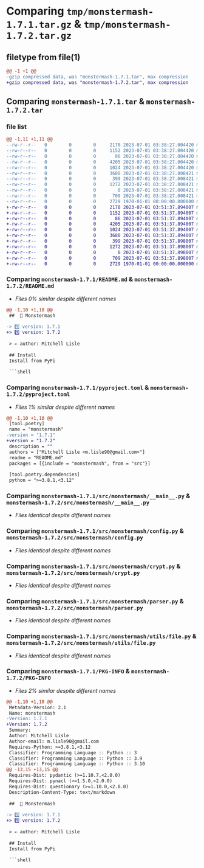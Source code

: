 # Comparing `tmp/monstermash-1.7.1.tar.gz` & `tmp/monstermash-1.7.2.tar.gz`

## filetype from file(1)

```diff
@@ -1 +1 @@
-gzip compressed data, was "monstermash-1.7.1.tar", max compression
+gzip compressed data, was "monstermash-1.7.2.tar", max compression
```

## Comparing `monstermash-1.7.1.tar` & `monstermash-1.7.2.tar`

### file list

```diff
@@ -1,11 +1,11 @@
--rw-r--r--   0        0        0     2170 2023-07-01 03:38:27.004420 monstermash-1.7.1/README.md
--rw-r--r--   0        0        0     1152 2023-07-01 03:38:27.004420 monstermash-1.7.1/pyproject.toml
--rw-r--r--   0        0        0       86 2023-07-01 03:38:27.004420 monstermash-1.7.1/src/monstermash/__init__.py
--rw-r--r--   0        0        0     4205 2023-07-01 03:38:27.004420 monstermash-1.7.1/src/monstermash/__main__.py
--rw-r--r--   0        0        0     1024 2023-07-01 03:38:27.004420 monstermash-1.7.1/src/monstermash/config.py
--rw-r--r--   0        0        0     3680 2023-07-01 03:38:27.008421 monstermash-1.7.1/src/monstermash/crypt.py
--rw-r--r--   0        0        0      399 2023-07-01 03:38:27.008421 monstermash-1.7.1/src/monstermash/datamodels.py
--rw-r--r--   0        0        0     1272 2023-07-01 03:38:27.008421 monstermash-1.7.1/src/monstermash/parser.py
--rw-r--r--   0        0        0        0 2023-07-01 03:38:27.008421 monstermash-1.7.1/src/monstermash/utils/__init__.py
--rw-r--r--   0        0        0      709 2023-07-01 03:38:27.008421 monstermash-1.7.1/src/monstermash/utils/file.py
--rw-r--r--   0        0        0     2729 1970-01-01 00:00:00.000000 monstermash-1.7.1/PKG-INFO
+-rw-r--r--   0        0        0     2170 2023-07-01 03:51:37.894007 monstermash-1.7.2/README.md
+-rw-r--r--   0        0        0     1152 2023-07-01 03:51:37.894007 monstermash-1.7.2/pyproject.toml
+-rw-r--r--   0        0        0       86 2023-07-01 03:51:37.894007 monstermash-1.7.2/src/monstermash/__init__.py
+-rw-r--r--   0        0        0     4205 2023-07-01 03:51:37.894007 monstermash-1.7.2/src/monstermash/__main__.py
+-rw-r--r--   0        0        0     1024 2023-07-01 03:51:37.894007 monstermash-1.7.2/src/monstermash/config.py
+-rw-r--r--   0        0        0     3680 2023-07-01 03:51:37.894007 monstermash-1.7.2/src/monstermash/crypt.py
+-rw-r--r--   0        0        0      399 2023-07-01 03:51:37.898007 monstermash-1.7.2/src/monstermash/datamodels.py
+-rw-r--r--   0        0        0     1272 2023-07-01 03:51:37.898007 monstermash-1.7.2/src/monstermash/parser.py
+-rw-r--r--   0        0        0        0 2023-07-01 03:51:37.898007 monstermash-1.7.2/src/monstermash/utils/__init__.py
+-rw-r--r--   0        0        0      709 2023-07-01 03:51:37.898007 monstermash-1.7.2/src/monstermash/utils/file.py
+-rw-r--r--   0        0        0     2729 1970-01-01 00:00:00.000000 monstermash-1.7.2/PKG-INFO
```

### Comparing `monstermash-1.7.1/README.md` & `monstermash-1.7.2/README.md`

 * *Files 0% similar despite different names*

```diff
@@ -1,10 +1,10 @@
 ##  🧟 Monstermash
 
-> 1️⃣ version: 1.7.1
+> 1️⃣ version: 1.7.2
 
 > ✍️ author: Mitchell Lisle
 
 ## Install
 Install from PyPi
 
 ```shell
```

### Comparing `monstermash-1.7.1/pyproject.toml` & `monstermash-1.7.2/pyproject.toml`

 * *Files 1% similar despite different names*

```diff
@@ -1,10 +1,10 @@
 [tool.poetry]
 name = "monstermash"
-version = "1.7.1"
+version = "1.7.2"
 description = ""
 authors = ["Mitchell Lisle <m.lisle90@gmail.com>"]
 readme = "README.md"
 packages = [{include = "monstermash", from = "src"}]
 
 [tool.poetry.dependencies]
 python = ">=3.8.1,<3.12"
```

### Comparing `monstermash-1.7.1/src/monstermash/__main__.py` & `monstermash-1.7.2/src/monstermash/__main__.py`

 * *Files identical despite different names*

### Comparing `monstermash-1.7.1/src/monstermash/config.py` & `monstermash-1.7.2/src/monstermash/config.py`

 * *Files identical despite different names*

### Comparing `monstermash-1.7.1/src/monstermash/crypt.py` & `monstermash-1.7.2/src/monstermash/crypt.py`

 * *Files identical despite different names*

### Comparing `monstermash-1.7.1/src/monstermash/parser.py` & `monstermash-1.7.2/src/monstermash/parser.py`

 * *Files identical despite different names*

### Comparing `monstermash-1.7.1/src/monstermash/utils/file.py` & `monstermash-1.7.2/src/monstermash/utils/file.py`

 * *Files identical despite different names*

### Comparing `monstermash-1.7.1/PKG-INFO` & `monstermash-1.7.2/PKG-INFO`

 * *Files 2% similar despite different names*

```diff
@@ -1,10 +1,10 @@
 Metadata-Version: 2.1
 Name: monstermash
-Version: 1.7.1
+Version: 1.7.2
 Summary: 
 Author: Mitchell Lisle
 Author-email: m.lisle90@gmail.com
 Requires-Python: >=3.8.1,<3.12
 Classifier: Programming Language :: Python :: 3
 Classifier: Programming Language :: Python :: 3.9
 Classifier: Programming Language :: Python :: 3.10
@@ -13,15 +13,15 @@
 Requires-Dist: pydantic (>=1.10.7,<2.0.0)
 Requires-Dist: pynacl (>=1.5.0,<2.0.0)
 Requires-Dist: questionary (>=1.10.0,<2.0.0)
 Description-Content-Type: text/markdown
 
 ##  🧟 Monstermash
 
-> 1️⃣ version: 1.7.1
+> 1️⃣ version: 1.7.2
 
 > ✍️ author: Mitchell Lisle
 
 ## Install
 Install from PyPi
 
 ```shell
```

